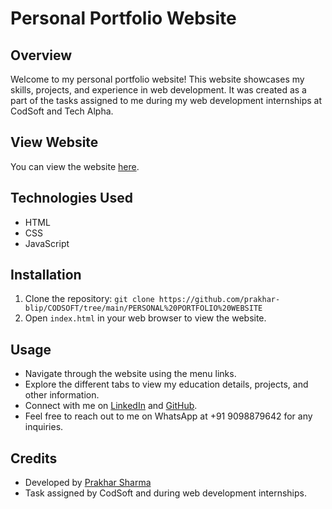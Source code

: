 # Personal Portfolio Website

## Overview
Welcome to my personal portfolio website! This website showcases my skills, projects, and experience in web development. It was created as a part of the tasks assigned to me during my web development internships at CodSoft and Tech Alpha.

## View Website
You can view the website [here](https://prakharsharma2.netlify.app/).

## Technologies Used
- HTML
- CSS
- JavaScript


## Installation
1. Clone the repository: `git clone https://github.com/prakhar-blip/CODSOFT/tree/main/PERSONAL%20PORTFOLIO%20WEBSITE`
2. Open `index.html` in your web browser to view the website.

## Usage
- Navigate through the website using the menu links.
- Explore the different tabs to view my education details, projects, and other information.
- Connect with me on [LinkedIn](https://www.linkedin.com/in/prakhar-sharma) and [GitHub](https://github.com/prakhar-blip).
- Feel free to reach out to me on WhatsApp at +91 9098879642 for any inquiries.

## Credits
- Developed by [Prakhar Sharma](https://github.com/prakhar-blip)
- Task assigned by CodSoft and during web development internships.


